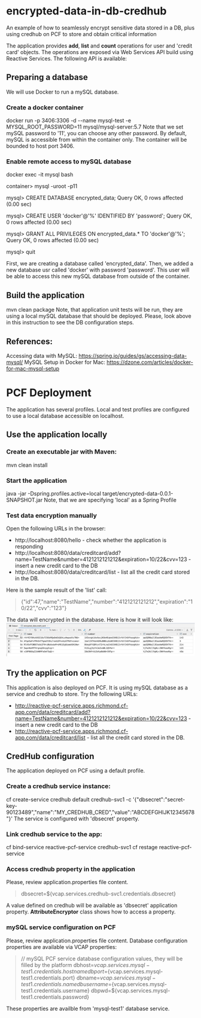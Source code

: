 # encrypted-data-in-db-credhub
An example of how to seamlessly encrypt sensitive data stored in a DB, plus using credhub on PCF to store and obtain critical information

The application provides **add**, **list** and **count** operations for user and 'credit card' objects.
The operations are exposed via Web Services API build using Reactive Services.
The following API is available:

## Preparing a database
We will use Docker to run a mySQL database.

### Create a docker container
docker run -p 3406:3306 -d --name mysql-test -e MYSQL_ROOT_PASSWORD=11 mysql/mysql-server:5.7
Note that we set mySQL password to '11', you can choose any other password.
By default, mySQL is accessible from within the container only.
The container will be bounded to host port 3406. 

### Enable remote access to mySQL database
docker exec -it mysql bash

container> mysql -uroot -p11

mysql> CREATE DATABASE encrypted_data;
Query OK, 0 rows affected (0.00 sec)

mysql> CREATE USER 'docker'@'%' IDENTIFIED BY 'password';
Query OK, 0 rows affected (0.00 sec)

mysql> GRANT ALL PRIVILEGES ON encrypted_data.* TO 'docker'@'%';
Query OK, 0 rows affected (0.00 sec)

mysql> quit

First, we are creating a database called 'encrypted_data'.
Then, we added a new database usr called 'docker' with password 'password'.
This user will be able to access this new mySQL database from outside of the container.
 
## Build the application
mvn clean package
Note, that application unit tests will be run, they are using a local mySQL database that should be deployed. 
Please, look above in this instruction to see the DB configuration steps.

## References:
Accessing data with MySQL: https://spring.io/guides/gs/accessing-data-mysql/
MySQL Setup in Docker for Mac: https://dzone.com/articles/docker-for-mac-mysql-setup

# PCF Deployment
The application has several profiles.
Local and test profiles are configured to use a local database accessible on localhost.

## Use the application locally
### Create an executable jar with Maven:
mvn clean install

### Start the application
java -jar -Dspring.profiles.active=local target/encrypted-data-0.0.1-SNAPSHOT.jar
Note, that we are specifying 'local' as a Spring Profile

### Test data encryption manually
Open the following URLs in the browser:
- http://localhost:8080/hello - check whether the application is responding
- http://localhost:8080/data/creditcard/add?name=TestName&number=4121212121212&expiration=10/22&cvv=123 - insert a new credit card to the DB
- http://localhost:8080/data/creditcard/list - list all the credit card stored in the DB.

Here is the sample result of the 'list' call:
> {"id":47,"name":"TestName","number":"4121212121212","expiration":"10/22","cvv":"123"}

The data will encrypted in the database. Here is how it will look like:
![Encrypted data](img/encrypted-table-data-sample.png?raw=true "encrypted credit_card table")
 
## Try the application on PCF
This application is also deployed on PCF.
It is using mySQL database as a service and credhub to store.
Try the following URLs:
- http://reactive-pcf-service.apps.richmond.cf-app.com/data/creditcard/add?name=TestName&number=4121212121212&expiration=10/22&cvv=123 - insert a new credit card to the DB
- http://reactive-pcf-service.apps.richmond.cf-app.com/data/creditcard/list - list all the credit card stored in the DB.

## CredHub configuration
The application deployed on PCF using a default profile.

### Create a credhub service instance:
cf create-service credhub default credhub-svc1 -c '{"dbsecret":"secret-key-90123489","name":"MY_CREDHUB_CRED","value":"ABCDEFGHIJK12345678"}'
The service is configured with 'dbsecret' property.

### Link credhub service to the app:
cf bind-service reactive-pcf-service credhub-svc1
cf restage reactive-pcf-service

### Access credhub property in the application
Please, review application.properties file content.
> dbsecret=${vcap.services.credhub-svc1.credentials.dbsecret}

A value defined on credhub will be available as 'dbsecret' application property.
**AttributeEncryptor** class shows how to access a property.

### mySQL service configuration on PCF 
Please, review application.properties file content.
Database configuration properties are available via VCAP properties:
> // mySQL PCF service database configuration values, they will be filled by the platform
> dbhost=${vcap.services.mysql-test1.credentials.hostname}
> dbport=${vcap.services.mysql-test1.credentials.port}
> dbname=${vcap.services.mysql-test1.credentials.name}
> dbusername=${vcap.services.mysql-test1.credentials.username}
> dbpwd=${vcap.services.mysql-test1.credentials.password}

These properties are availble from 'mysql-test1' database service.
 
 
 
 
